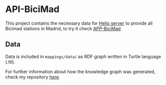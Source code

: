 # API-BiciMad
This project contains the necessary data for [Helio server](https://oeg-upm.github.io/helio/) to provide all Bicimad stations in Madrid, to try it check [APP-BiciMad](https://github.com/Atlas1225/APP-BiciMad)

## Data
Data is included in ```mappings/data/``` as RDF graph written in Turtle language (.ttl).

For further information about how the knowledge graph was generated, check my repository [here](https://github.com/Atlas1225/Curso2022-2023).
